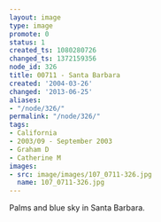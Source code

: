 ```yaml
---
layout: image
type: image
promote: 0
status: 1
created_ts: 1080280726
changed_ts: 1372159356
node_id: 326
title: 00711 - Santa Barbara
created: '2004-03-26'
changed: '2013-06-25'
aliases:
- "/node/326/"
permalink: "/node/326/"
tags:
- California
- 2003/09 - September 2003
- Graham D
- Catherine M
images:
- src: image/images/107_0711-326.jpg
  name: 107_0711-326.jpg
---
```

Palms and blue sky in Santa Barbara.

